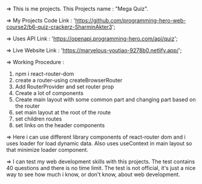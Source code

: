 => This is me projects. This Projects name : "Mega Quiz".

=> My Projects Code Link : 'https://github.com/programming-hero-web-course2/b6-quiz-crackerz-SharminAkter3';

=> Uses API Link : 'https://openapi.programming-hero.com/api/quiz';

=> Live Website Link : 'https://marvelous-youtiao-9278b0.netlify.app/';

=> Working Procedure :

1. npm i react-router-dom
2. create a router-using createBrowserRouter
3. Add RouterProvider and set router prop
4. Create a lot of components
5. Create main layout with some common part and changing part based on the router
6. set main layout at the root of the route
7. set children routes
8. set links on the header components

=> Here i can use different library components of react-router dom and i uses loader for load dynamic data. Also uses useContext in  main layout so that minimize loader component.

=> I can test my web development skills with this projects. The test contains 40 questions and there is no time limit.  The test is not official, it's just a nice way to see how much i know, or don't know, about web development.

